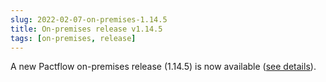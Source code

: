 ```yaml
---
slug: 2022-02-07-on-premises-1.14.5
title: On-premises release v1.14.5
tags: [on-premises, release]
---
```


A new Pactflow on-premises release (1.14.5) is now available ([see details](https://docs.pactflow.io/docs/on-premises/releases/1.14.5)).
